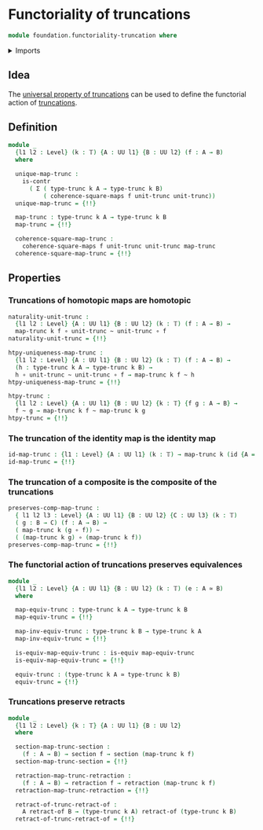 # Functoriality of truncations

```agda
module foundation.functoriality-truncation where
```

<details><summary>Imports</summary>

```agda
open import foundation.action-on-identifications-functions
open import foundation.dependent-pair-types
open import foundation.function-extensionality
open import foundation.homotopies
open import foundation.retracts-of-types
open import foundation.truncations
open import foundation.universe-levels

open import foundation-core.commuting-squares-of-maps
open import foundation-core.contractible-types
open import foundation-core.equivalences
open import foundation-core.function-types
open import foundation-core.retractions
open import foundation-core.sections
open import foundation-core.truncation-levels
open import foundation-core.whiskering-homotopies
```

</details>

## Idea

The
[universal property of truncations](foundation.universal-property-truncation.md)
can be used to define the functorial action of
[truncations](foundation.truncations.md).

## Definition

```agda
module _
  {l1 l2 : Level} (k : 𝕋) {A : UU l1} {B : UU l2} (f : A → B)
  where

  unique-map-trunc :
    is-contr
      ( Σ ( type-trunc k A → type-trunc k B)
          ( coherence-square-maps f unit-trunc unit-trunc))
  unique-map-trunc = {!!}

  map-trunc : type-trunc k A → type-trunc k B
  map-trunc = {!!}

  coherence-square-map-trunc :
    coherence-square-maps f unit-trunc unit-trunc map-trunc
  coherence-square-map-trunc = {!!}
```

## Properties

### Truncations of homotopic maps are homotopic

```agda
naturality-unit-trunc :
  {l1 l2 : Level} {A : UU l1} {B : UU l2} (k : 𝕋) (f : A → B) →
  map-trunc k f ∘ unit-trunc ~ unit-trunc ∘ f
naturality-unit-trunc = {!!}

htpy-uniqueness-map-trunc :
  {l1 l2 : Level} {A : UU l1} {B : UU l2} (k : 𝕋) (f : A → B) →
  (h : type-trunc k A → type-trunc k B) →
  h ∘ unit-trunc ~ unit-trunc ∘ f → map-trunc k f ~ h
htpy-uniqueness-map-trunc = {!!}

htpy-trunc :
  {l1 l2 : Level} {A : UU l1} {B : UU l2} {k : 𝕋} {f g : A → B} →
  f ~ g → map-trunc k f ~ map-trunc k g
htpy-trunc = {!!}
```

### The truncation of the identity map is the identity map

```agda
id-map-trunc : {l1 : Level} {A : UU l1} (k : 𝕋) → map-trunc k (id {A = A}) ~ id
id-map-trunc = {!!}
```

### The truncation of a composite is the composite of the truncations

```agda
preserves-comp-map-trunc :
  { l1 l2 l3 : Level} {A : UU l1} {B : UU l2} {C : UU l3} (k : 𝕋)
  ( g : B → C) (f : A → B) →
  ( map-trunc k (g ∘ f)) ~
  ( (map-trunc k g) ∘ (map-trunc k f))
preserves-comp-map-trunc = {!!}
```

### The functorial action of truncations preserves equivalences

```agda
module _
  {l1 l2 : Level} {A : UU l1} {B : UU l2} (k : 𝕋) (e : A ≃ B)
  where

  map-equiv-trunc : type-trunc k A → type-trunc k B
  map-equiv-trunc = {!!}

  map-inv-equiv-trunc : type-trunc k B → type-trunc k A
  map-inv-equiv-trunc = {!!}

  is-equiv-map-equiv-trunc : is-equiv map-equiv-trunc
  is-equiv-map-equiv-trunc = {!!}

  equiv-trunc : (type-trunc k A ≃ type-trunc k B)
  equiv-trunc = {!!}
```

### Truncations preserve retracts

```agda
module _
  {l1 l2 : Level} {k : 𝕋} {A : UU l1} {B : UU l2}
  where

  section-map-trunc-section :
    (f : A → B) → section f → section (map-trunc k f)
  section-map-trunc-section = {!!}

  retraction-map-trunc-retraction :
    (f : A → B) → retraction f → retraction (map-trunc k f)
  retraction-map-trunc-retraction = {!!}

  retract-of-trunc-retract-of :
    A retract-of B → (type-trunc k A) retract-of (type-trunc k B)
  retract-of-trunc-retract-of = {!!}
```
